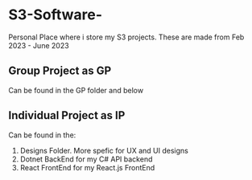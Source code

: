 # S3-Software-
Personal Place where i store my S3 projects. These are made from Feb 2023 - June 2023

## Group Project as GP      
Can be found in the GP folder and below
## Individual Project as IP   
Can be found in the: 
1. Designs Folder. More spefic for UX and UI designs    
1. Dotnet BackEnd for my C# API backend      
1. React FrontEnd for my React.js FrontEnd 

